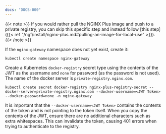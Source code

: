 ```yaml
---
docs: "DOCS-000"
---
```


{{< note >}} If you would rather pull the NGINX Plus image and push to a private registry, you can skip this specific step and instead follow [this step]({{< ref "/ngf/install/nginx-plus.md#pulling-an-image-for-local-use" >}}). {{< /note >}}

If the `nginx-gateway` namespace does not yet exist, create it:

```shell
kubectl create namespace nginx-gateway
```

Create a Kubernetes `docker-registry` secret type using the contents of the JWT as the username and `none` for password (as the password is not used).  The name of the docker server is `private-registry.nginx.com`.

```shell
kubectl create secret docker-registry nginx-plus-registry-secret --docker-server=private-registry.nginx.com --docker-username=<JWT Token> --docker-password=none -n nginx-gateway
```

It is important that the `--docker-username=<JWT Token>` contains the contents of the token and is not pointing to the token itself. When you copy the contents of the JWT, ensure there are no additional characters such as extra whitespaces. This can invalidate the token, causing 401 errors when trying to authenticate to the registry.

